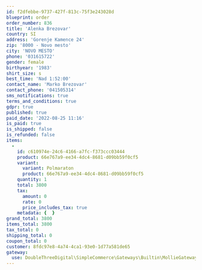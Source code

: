 ```yaml
---
id: f2dfebbe-9737-427f-813c-75f3e243028d
blueprint: order
order_number: 836
title: 'Alenka Brezovar'
country: SI
address: 'Gorenje Kamence 24'
zip: '8000 - Novo mesto'
city: 'NOVO MESTO'
phone: '031615722'
gender: female
birthyear: '1983'
shirt_size: s
best_time: 'Nad 1:52:00'
contact_name: 'Marko Brezovar'
contact_phone: '041505314'
sms_notifications: true
terms_and_conditions: true
gdpr: true
published: true
paid_date: '2022-08-25 11:16'
is_paid: true
is_shipped: false
is_refunded: false
items:
  -
    id: c610974e-24c6-4166-a7fc-f373ccc03444
    product: 66e767a9-ee34-4dc4-8681-d09bb59f0cf5
    variant:
      variant: Polmaraton
      product: 66e767a9-ee34-4dc4-8681-d09bb59f0cf5
    quantity: 1
    total: 3800
    tax:
      amount: 0
      rate: 0
      price_includes_tax: true
    metadata: {  }
grand_total: 3800
items_total: 3800
tax_total: 0
shipping_total: 0
coupon_total: 0
customer: 8fdc97e8-4a74-4ca1-93e0-1d77a581de65
gateway:
  use: DoubleThreeDigital\SimpleCommerce\Gateways\Builtin\MollieGateway
---
```

